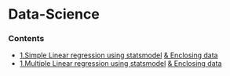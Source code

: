 # Data-Science
### Contents

* [1.Simple Linear regression using statsmodel](https://github.com/AprajitaChhawi/Data-Science/blob/master/simple%20linear%20regression.ipynb) [& Enclosing data](https://github.com/AprajitaChhawi/Data-Science/blob/master/1.01.%20Simple%20linear%20regression.csv)
* [1.Multiple  Linear regression using statsmodel](https://github.com/AprajitaChhawi/Data-Science/blob/master/mulitple%20regression%20lines.ipynb) [& Enclosing data](https://github.com/AprajitaChhawi/Data-Science/blob/master/real_estate_price_size_year_view.csv)
